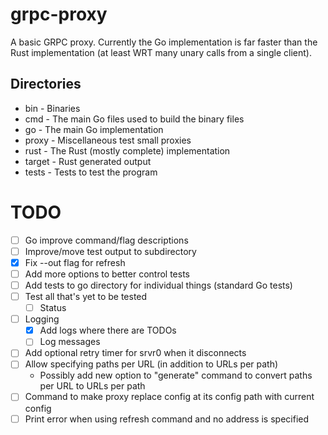 # grpc-proxy
A basic GRPC proxy.
Currently the Go implementation is far faster than the Rust implementation (at least WRT many unary calls from a single client).

## Directories
- bin - Binaries
- cmd - The main Go files used to build the binary files
- go - The main Go implementation
- proxy - Miscellaneous test small proxies
- rust - The Rust (mostly complete) implementation
- target - Rust generated output
- tests - Tests to test the program

# TODO
- [ ] Go improve command/flag descriptions
- [ ] Improve/move test output to subdirectory
- [x] Fix --out flag for refresh
- [ ] Add more options to better control tests
- [ ] Add tests to go directory for individual things (standard Go tests)
- [ ] Test all that's yet to be tested
    - [ ] Status
- [ ] Logging
    - [x] Add logs where there are TODOs
    - [ ] Log messages
- [ ] Add optional retry timer for srvr0 when it disconnects
- [ ] Allow specifying paths per URL (in addition to URLs per path)
    - Possibly add new option to "generate" command to convert paths per URL to URLs per path
- [ ] Command to make proxy replace config at its config path with current config
- [ ] Print error when using refresh command and no address is specified
